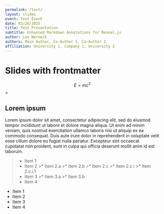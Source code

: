 ```yaml
---
permalink: /test/
layout: slides
event: Test Event
date: 03/26/2025
title: Test Presentation
subtitle: Enhanced Markdown Annotations for Reveal.js
author: Leo Werneck
authors: Main Author, Co-Author 1, Co-Author 2
affiliation: University 1, Company 1, University 2
---
```


# Slides with frontmatter

$$
E = m c^{2}
$$>


<!--s-->

## Lorem ipsum

Lorem ipsum dolor sit amet, consectetur adipiscing elit, sed do eiusmod tempor incididunt ut labore et dolore magna aliqua. Ut enim ad minim veniam, quis nostrud exercitation ullamco laboris nisi ut aliquip ex ea commodo consequat. Duis aute irure dolor in reprehenderit in voluptate velit esse cillum dolore eu fugiat nulla pariatur. Excepteur sint occaecat cupidatat non proident, sunt in culpa qui officia deserunt mollit anim id est laborum.

<!--v-->

>* Item 1
>* Item 2
    >* Item 2.a
    >* Item 2.b
    >* Item 2.c
        >* Item 2.c.i
            >* Item 2.c.i.1
>* Item 3
    >* Item 3.a
    >* Item 3.b
>* Item 4

<!--v-->

* Item 1
* Item 2
* Item 3
* Item 4
